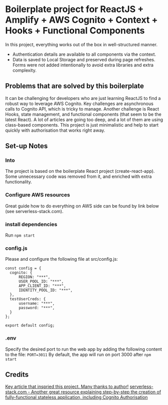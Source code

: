 # Boilerplate project for ReactJS + Amplify + AWS Cognito + Context + Hooks + Functional Components #
In this project, everything works out of the box in well-structured manner.
- Authentication details are available to all components via the context.
- Data is saved to Local Storage and preserved during page refreshes.
Forms were not added intentionally to avoid extra libraries and extra complexity.

## Problems that are solved by this boilerplate
It can be challenging for developers who are just learning ReactJS to find a robust way to leverage AWS Cognito.
Key challenges are asynchronous calls to Cognito API, which is tricky to manage.
Another challenge is React Hooks, state management, and functional components (that seem to be the latest React).
A lot of articles are going too deep, and a lot of them are using class-based components. 
This project is just minimalistic and help to start quickly with authorisation that works right away.

## Set-up Notes
### Into
The project is based on the boilerplate React project (create-react-app).
Some unnecessary code was removed from it, and enriched with extra functionality.

### Configure AWS resources
Great guide how to do everything on AWS side can be found by link below (see serverless-stack.com).

### install dependencies
Run ```npm start```

### config.js
Please and configure the following file at src/config.js:

```
const config = {
  cognito: {
      REGION: "***",
      USER_POOL_ID: "***",
      APP_CLIENT_ID: "***",
      IDENTITY_POOL_ID: "***",
  },
  testUserCreds: {
      username: "***",
      password: "***",
  }
};

export default config;
```

### .env
Specify the desired port to run the web app by adding the following content to the file:
```PORT=3011```
By default, the app will run on port 3000 after ```npm start```

## Credits
[Key article that inspried this project. Many thanks to author!](https://itnext.io/creating-reusable-abstractions-with-amplify-and-react-hooks-97784c8b5c2a)
[serverless-stack.com - Another great resource explaining step-by-step the creation of fully-functional stateless application, including Cognito Authorisation](https://serverless-stack.com/chapters/what-is-serverless.html)
